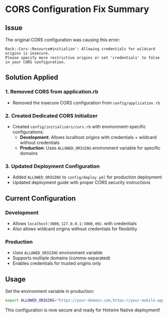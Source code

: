 # CORS Configuration Fix Summary

## Issue
The original CORS configuration was causing this error:
```
Rack::Cors::Resource#initialize': Allowing credentials for wildcard origins is insecure. 
Please specify more restrictive origins or set 'credentials' to false in your CORS configuration.
```

## Solution Applied

### 1. Removed CORS from application.rb
- Removed the insecure CORS configuration from `config/application.rb`

### 2. Created Dedicated CORS Initializer
- Created `config/initializers/cors.rb` with environment-specific configurations:
  - **Development**: Allows localhost origins with credentials + wildcard without credentials
  - **Production**: Uses `ALLOWED_ORIGINS` environment variable for specific domains

### 3. Updated Deployment Configuration
- Added `ALLOWED_ORIGINS` to `config/deploy.yml` for production deployment
- Updated deployment guide with proper CORS security instructions

## Current Configuration

### Development
- Allows `localhost:3000`, `127.0.0.1:3000`, etc. with credentials
- Also allows wildcard origins without credentials for flexibility

### Production
- Uses `ALLOWED_ORIGINS` environment variable
- Supports multiple domains (comma-separated)
- Enables credentials for trusted origins only

## Usage

Set the environment variable in production:
```bash
export ALLOWED_ORIGINS="https://your-domain.com,https://your-mobile-app.com"
```

This configuration is now secure and ready for Hotwire Native deployment!